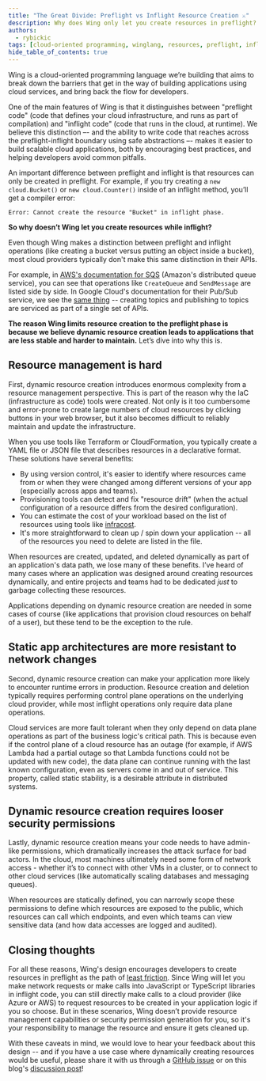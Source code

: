 ```yaml
---
title: "The Great Divide: Preflight vs Inflight Resource Creation ⚔️"
description: Why does Wing only let you create resources in preflight?
authors: 
  - rybickic
tags: [cloud-oriented programming, winglang, resources, preflight, inflight, iac, security]
hide_table_of_contents: true
---
```


Wing is a cloud-oriented programming language we’re building that aims to break
down the barriers that get in the way of building applications using cloud
services, and bring back the flow for developers.

One of the main features of Wing is that it distinguishes between "preflight
code" (code that defines your cloud infrastructure, and runs as part of
compilation) and "inflight code" (code that runs in the cloud, at runtime). We
believe this distinction –- and the ability to write code that reaches across the
preflight-inflight boundary using safe abstractions –- makes it easier to build
scalable cloud applications, both by encouraging best practices, and helping
developers avoid common pitfalls.

An important difference between preflight and inflight is that resources can
only be created in preflight. For example, if you try creating a `new
cloud.Bucket()` or `new cloud.Counter()` inside of an inflight method, you’ll
get a compiler error:

```
Error: Cannot create the resource "Bucket" in inflight phase.
```

**So why doesn’t Wing let you create resources while inflight?**

Even though Wing makes a distinction between preflight and inflight operations
(like creating a bucket versus putting an object inside a bucket), most cloud
providers typically don't make this same distinction in their APIs.

For example, in [AWS's documentation for
SQS](https://docs.aws.amazon.com/AWSSimpleQueueService/latest/APIReference/API_AddPermission.html)
(Amazon's distributed queue service), you can see that operations like
`CreateQueue` and `SendMessage` are listed side by side. In Google Cloud's
documentation for their Pub/Sub service, we see the [same
thing](https://cloud.google.com/pubsub/docs/reference/rest/v1/projects.topics)
-- creating topics and publishing to topics are serviced as part of a single set
of APIs.

**The reason Wing limits resource creation to the preflight phase is because we
believe dynamic resource creation leads to applications that are less stable and
harder to maintain.** Let’s dive into why this is.

## Resource management is hard

First, dynamic resource creation introduces enormous complexity from a resource
management perspective. This is part of the reason why the IaC (infrastructure
as code) tools were created. Not only is it too cumbersome and error-prone to
create large numbers of cloud resources by clicking buttons in your web browser,
but it also becomes difficult to reliably maintain and update the
infrastructure.

When you use tools like Terraform or CloudFormation, you typically create a YAML
file or JSON file that describes resources in a declarative format. These
solutions have several benefits:

* By using version control, it's easier to identify where resources came from or
when they were changed among different versions of your app (especially across
apps and teams).
* Provisioning tools can detect and fix "resource drift" (when the actual
configuration of a resource differs from the desired configuration).
* You can estimate the cost of your workload based on the list of resources
using tools like [infracost](https://www.infracost.io).
* It's more straightforward to clean up / spin down your application -- all of
the resources you need to delete are listed in the file.

When resources are created, updated, and deleted dynamically as part of an
application's data path, we lose many of these benefits. I’ve heard of many
cases where an application was designed around creating resources dynamically,
and entire projects and teams had to be dedicated *just* to garbage collecting
these resources.

Applications depending on dynamic resource creation are needed in some cases of
course (like applications that provision cloud resources on behalf of a user),
but these tend to be the exception to the rule.

## Static app architectures are more resistant to network changes

Second, dynamic resource creation can make your application more likely to
encounter runtime errors in production. Resource creation and deletion typically
requires performing control plane operations on the underlying cloud provider,
while most inflight operations only require data plane operations.

Cloud services are more fault tolerant when they only depend on data plane
operations as part of the business logic's critical path. This is because even
if the control plane of a cloud resource has an outage (for example, if AWS
Lambda had a partial outage so that Lambda functions could not be updated with
new code), the data plane can continue running with the last known
configuration, even as servers come in and out of service. This property, called
static stability, is a desirable attribute in distributed systems.

## Dynamic resource creation requires looser security permissions

Lastly, dynamic resource creation means your code needs to have admin-like
permissions, which dramatically increases the attack surface for bad actors. In
the cloud, most machines ultimately need some form of network access - whether
it’s to connect with other VMs in a cluster, or to connect to other cloud
services (like automatically scaling databases and messaging queues).

When resources are statically defined, you can narrowly scope these permissions
to define which resources are exposed to the public, which resources can call
which endpoints, and even which teams can view sensitive data (and how data
accesses are logged and audited).

## Closing thoughts

For all these reasons, Wing's design encourages developers to create resources
in preflight as the path of [least
friction](./2023-02-02-good-cognitive-friction.md). Since Wing will let you make
network requests or make calls into JavaScript or TypeScript libraries in
inflight code, you can still directly make calls to a cloud provider (like Azure
or AWS) to request resources to be created in your application logic if you so
choose. But in these scenarios, Wing doesn’t provide resource management
capabilities or security permission generation for you, so it's your
responsibility to manage the resource and ensure it gets cleaned up.

With these caveats in mind, we would love to hear your feedback about this
design -- and if you have a use case where dynamically creating resources would
be useful, please share it with us through a [GitHub
issue](https://github.com/winglang/wing/issues/new/choose) or on this blog's
[discussion post](https://github.com/winglang/wing/discussions/1490)!

